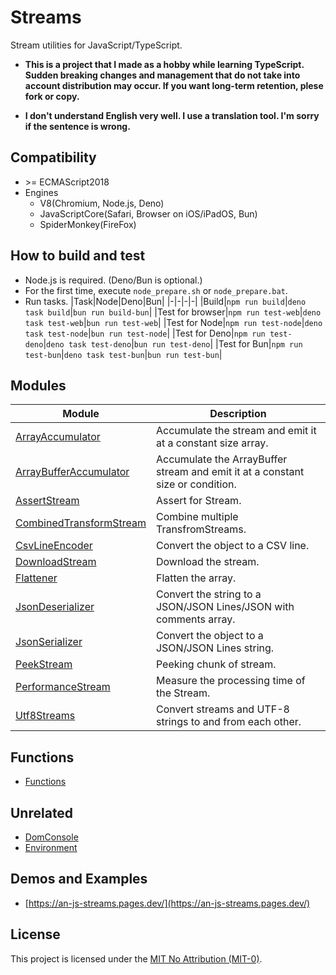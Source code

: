 # Streams
Stream utilities for JavaScript/TypeScript.

* **This is a project that I made as a hobby while learning TypeScript. Sudden breaking changes and management that do not take into account distribution may occur. If you want long-term retention, plese fork or copy.**

* **I don't understand English very well. I use a translation tool. I'm sorry if the sentence is wrong.**

## Compatibility
* \>= ECMAScript2018
* Engines
  * V8(Chromium, Node.js, Deno)
  * JavaScriptCore(Safari, Browser on iOS/iPadOS, Bun)
  * SpiderMonkey(FireFox)

## How to build and test
* Node.js is required. (Deno/Bun is optional.)
* For the first time, execute ```node_prepare.sh``` or ```node_prepare.bat```.
* Run tasks.
  |Task|Node|Deno|Bun|
  |-|-|-|-|
  |Build|```npm run build```|```deno task build```|```bun run build-bun```|
  |Test for browser|```npm run test-web```|```deno task test-web```|```bun run test-web```|
  |Test for Node|```npm run test-node```|```deno task test-node```|```bun run test-node```|
  |Test for Deno|```npm run test-deno```|```deno task test-deno```|```bun run test-deno```|
  |Test for Bun|```npm run test-bun```|```deno task test-bun```|```bun run test-bun```|

## Modules
|Module|Description|
|-|-|
|[ArrayAccumulator](dist/ArrayAccumulator/README.md)|Accumulate the stream and emit it at a constant size array.|
|[ArrayBufferAccumulator](dist/ArrayBufferAccumulator/README.md)|Accumulate the ArrayBuffer stream and emit it at a constant size or condition.|
|[AssertStream](dist/AssertStream/README.md)|Assert for Stream.|
|[CombinedTransformStream](dist/CombinedTransformStream/README.md)|Combine multiple TransfromStreams.|
|[CsvLineEncoder](dist/CsvLineEncoder/README.md)|Convert the object to a CSV line.|
|[DownloadStream](dist/DownloadStream/README.md)|Download the stream.|
|[Flattener](dist/Flattener/README.md)|Flatten the array.|
|[JsonDeserializer](dist/JsonDeserializer/README.md)|Convert the string to a JSON/JSON Lines/JSON with comments array.|
|[JsonSerializer](dist/JsonSerializer/README.md)|Convert the object to a JSON/JSON Lines string.|
|[PeekStream](dist/PeekStream/README.md)|Peeking chunk of stream.|
|[PerformanceStream](dist/PerformanceStream/README.md)|Measure the processing time of the Stream.|
|[Utf8Streams](dist/Utf8Streams/README.md)|Convert streams and UTF-8 strings to and from each other.|

## Functions
* [Functions](dist/funcs/README.md)

## Unrelated
* [DomConsole](dist/misc/DomConsole/README.md)
* [Environment](dist/misc/Environment/README.md)

## Demos and Examples
* [https://an-js-streams.pages.dev/](https://an-js-streams.pages.dev/)

## License
This project is licensed under the [MIT No Attribution (MIT-0)](LICENSE).